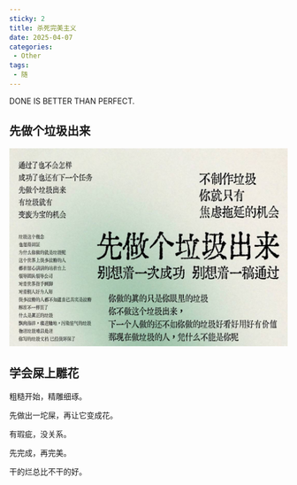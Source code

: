 ```yaml
---
sticky: 2
title: 杀死完美主义
date: 2025-04-07
categories:
 - Other
tags:
 - 随
---
```


DONE IS BETTER THAN PERFECT.

## 先做个垃圾出来

![alt text](wd-20241222-1.jpg) 

## 学会屎上雕花

粗糙开始，精雕细琢。

先做出一坨屎，再让它变成花。

有瑕疵，没关系。

先完成，再完美。

干的烂总比不干的好。